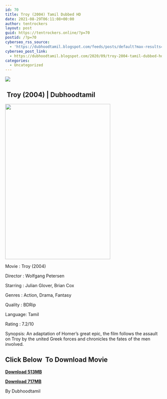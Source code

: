 ```yaml
---
id: 70
title: Troy (2004) Tamil Dubbed HD
date: 2021-08-29T06:11:08+00:00
author: tentrockers
layout: post
guid: https://tentrockers.online/?p=70
postid: /?p=70
cyberseo_rss_source:
  - 'https://dubhoodtamil.blogspot.com/feeds/posts/default?max-results=150&start-index=1'
cyberseo_post_link:
  - https://dubhoodtamil.blogspot.com/2020/09/troy-2004-tamil-dubbed-hd.html
categories:
  - Uncategorized
---
```

<div class="media_block">
  <img src="https://1.bp.blogspot.com/-RrMCeM8I5YI/X18T2OnZM7I/AAAAAAAACcM/5CJuoeeirOEKIoLechI2QZ6XSwRKcs27QCNcBGAsYHQ/s72-w338-h500-c/MV5BMTk5MzU1MDMwMF5BMl5BanBnXkFtZTcwNjczODMzMw%2540%2540._V1_.jpg" class="media_thumbnail" />
</div>

## &nbsp;Troy (2004) | Dubhoodtamil

<div class="separator">
  <a href="https://1.bp.blogspot.com/-RrMCeM8I5YI/X18T2OnZM7I/AAAAAAAACcM/5CJuoeeirOEKIoLechI2QZ6XSwRKcs27QCNcBGAsYHQ/s2048/MV5BMTk5MzU1MDMwMF5BMl5BanBnXkFtZTcwNjczODMzMw%2540%2540._V1_.jpg"><img loading="lazy" border="0" data-original-height="2048" data-original-width="1388" height="500" src="https://1.bp.blogspot.com/-RrMCeM8I5YI/X18T2OnZM7I/AAAAAAAACcM/5CJuoeeirOEKIoLechI2QZ6XSwRKcs27QCNcBGAsYHQ/w338-h500/MV5BMTk5MzU1MDMwMF5BMl5BanBnXkFtZTcwNjczODMzMw%2540%2540._V1_.jpg" width="338" /></a>
</div>

Movie	<span></span>:	<span></span>Troy (2004)&nbsp;

Director	<span></span>:	<span></span>Wolfgang Petersen&nbsp;

Starring	<span></span>:	<span></span>Julian Glover, Brian Cox&nbsp;

Genres	<span></span>:	<span></span>Action, Drama, Fantasy&nbsp;

Quality	<span></span>:	<span></span>BDRip&nbsp;

Language:	<span></span>Tamil&nbsp;

Rating	<span></span>:	<span></span>7.2/10&nbsp;

Synopsis: An adaptation of Homer&#8217;s great epic, the film follows the assault on Troy by the united Greek forces and chronicles the fates of the men involved.

## <span><b>Click Below&nbsp; To Download Movie</b></span>

<span><b><a href="https://oncehelp.com/tory-1-1" target="_blank" rel="noopener">Download 513MB</a></b></span>

<span><b><a href="https://oncehelp.com/tory-2" target="_blank" rel="noopener">Download 717MB</a></b></span>

By Dubhoodtamil
